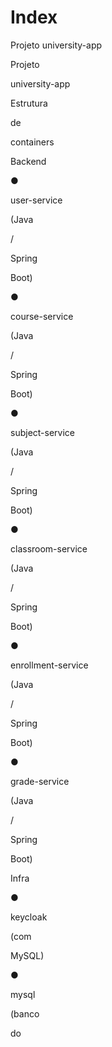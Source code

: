 # Index

Projeto university-app

Projeto
 
university-app
 
Estrutura
 
de
 
containers
 
Backend
 
●
 
user-service
 
(Java
 
/
 
Spring
 
Boot)
 
●
 
course-service
 
(Java
 
/
 
Spring
 
Boot)
 
●
 
subject-service
 
(Java
 
/
 
Spring
 
Boot)
 
●
 
classroom-service
 
(Java
 
/
 
Spring
 
Boot)
 
●
 
enrollment-service
 
(Java
 
/
 
Spring
 
Boot)
 
●
 
grade-service
 
(Java
 
/
 
Spring
 
Boot)
 
Infra
 
●
 
keycloak
 
(com
 
MySQL)
 
●
 
mysql
 
(banco
 
do
 
